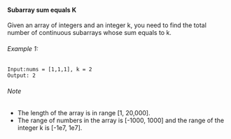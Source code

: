 #### Subarray sum equals K

Given an array of integers and an integer k, you need to find the total number of continuous subarrays whose sum equals to k.

###### Example 1:
```
Input:nums = [1,1,1], k = 2
Output: 2
```

###### Note
- The length of the array is in range [1, 20,000].
- The range of numbers in the array is [-1000, 1000] and the range of the integer k is [-1e7, 1e7].